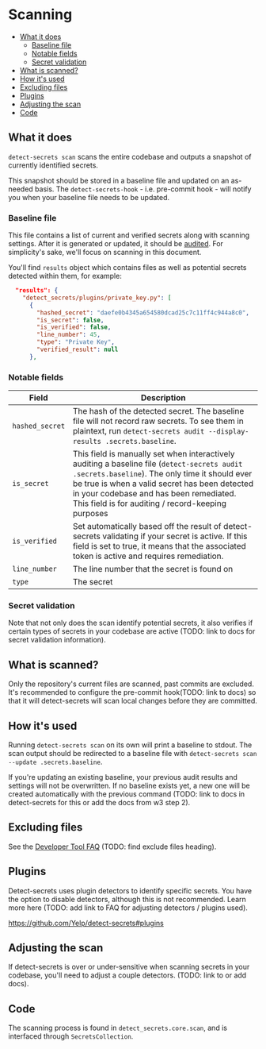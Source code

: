 # Scanning

<!-- START doctoc generated TOC please keep comment here to allow auto update -->
<!-- DON'T EDIT THIS SECTION, INSTEAD RE-RUN doctoc TO UPDATE -->

-   [What it does](#what-it-does)
    -   [Baseline file](#baseline-file)
    -   [Notable fields](#notable-fields)
    -   [Secret validation](#secret-validation)
-   [What is scanned?](#what-is-scanned)
-   [How it's used](#how-its-used)
-   [Excluding files](#excluding-files)
-   [Plugins](#plugins)
-   [Adjusting the scan](#adjusting-the-scan)
-   [Code](#code)

<!-- END doctoc generated TOC please keep comment here to allow auto update -->

## What it does

`detect-secrets scan` scans the entire codebase and outputs a snapshot of currently identified secrets.

This snapshot should be stored in a baseline file and updated on an as-needed basis. The `detect-secrets-hook` - i.e. pre-commit hook - will notify you when your baseline file needs to be updated.

### Baseline file

This file contains a list of current and verified secrets along with scanning settings. After it is generated or updated, it should be [audited](./audit.md). For simplicity's sake, we'll focus on scanning in this document.

You'll find `results` object which contains files as well as potential secrets detected within them, for example:

```json
  "results": {
    "detect_secrets/plugins/private_key.py": [
      {
        "hashed_secret": "daefe0b4345a654580dcad25c7c11ff4c944a8c0",
        "is_secret": false,
        "is_verified": false,
        "line_number": 45,
        "type": "Private Key",
        "verified_result": null
      },
```

### Notable fields

| Field           | Description                                                                                                                                                                                                                                                                                     |
| --------------- | ----------------------------------------------------------------------------------------------------------------------------------------------------------------------------------------------------------------------------------------------------------------------------------------------- |
| `hashed_secret` | The hash of the detected secret. The baseline file will not record raw secrets. To see them in plaintext, run `detect-secrets audit --display-results .secrets.baseline`.                                                                                                                       |
| `is_secret`     | This field is manually set when interactively auditing a baseline file (`detect-secrets audit .secrets.baseline`). The only time it should ever be true is when a valid secret has been detected in your codebase and has been remediated. This field is for auditing / record-keeping purposes |
| `is_verified`   | Set automatically based off the result of detect-secrets validating if your secret is active. If this field is set to true, it means that the associated token is active and requires remediation.                                                                                              |
| `line_number`   | The line number that the secret is found on                                                                                                                                                                                                                                                     |
| `type`          | The secret                                                                                                                                                                                                                                                                                      |

### Secret validation

Note that not only does the scan identify potential secrets, it also verifies if certain types of secrets in your codebase are active (TODO: link to docs for secret validation information).

## What is scanned?

Only the repository's current files are scanned, past commits are excluded. It's recommended to configure the pre-commit hook(TODO: link to docs) so that it will detect-secrets will scan local changes before they are committed.

## How it's used

Running `detect-secrets scan` on its own will print a baseline to stdout. The scan output should be redirected to a baseline file with `detect-secrets scan --update .secrets.baseline`.

If you're updating an existing baseline, your previous audit results and settings will not be overwritten. If no baseline exists yet, a new one will be created automatically with the previous command (TODO: link to docs in detect-secrets for this or add the docs from w3 step 2).

## Excluding files

See the [Developer Tool FAQ](./developer-tool-faq.md#) (TODO: find exclude files heading).

## Plugins

Detect-secrets uses plugin detectors to identify specific secrets. You have the option to disable detectors, although this is not recommended. Learn more here (TODO: add link to FAQ for adjusting detectors / plugins used).

https://github.com/Yelp/detect-secrets#plugins

## Adjusting the scan

If detect-secrets is over or under-sensitive when scanning secrets in your codebase, you'll need to adjust a couple detectors. (TODO: link to or add docs).

## Code

The scanning process is found in `detect_secrets.core.scan`, and is interfaced through `SecretsCollection`.
